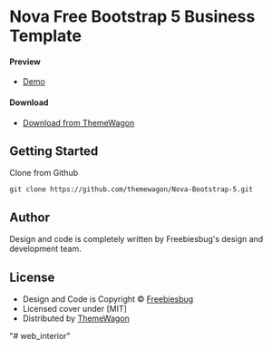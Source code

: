 # Nova Free Bootstrap 5 Business Template 

#### Preview

 - [Demo](https://themewagon.github.io/Nova-Bootstrap-5/)

#### Download
 - [Download from ThemeWagon](https://themewagon.com/themes/nova-bootstrap/)

## Getting Started

Clone from Github

```
git clone https://github.com/themewagon/Nova-Bootstrap-5.git
```
## Author

Design and code is completely written by Freebiesbug's design and development team.  


## License

 - Design and Code is Copyright &copy; [Freebiesbug](https://freebiesbug.com/)
 - Licensed cover under [MIT]
 - Distributed by [ThemeWagon](https://themewagon.com)


"# web_interior" 
